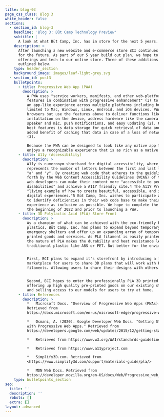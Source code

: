 ```yaml
---
title: blog-03
page_css_class: Blog 3
white_header: false
sections:
  - section_id: blog-3
    headline: 'Blog 3: Büt Camp Technology Preview'
    subtitle: |
      A look at what Büt Camp, Inc. has in store for the next 5 years.
    description: >
      After launching a new website and e-commerce store BCI continues to plan
      for the future. As part of our 5 year build out plan, we hope to bring new
      offerings and tech to our online store. Three of these additions are
      outlined below.
    type: header_section
    background_image: images/leaf-light-grey.svg
  - section_id: post3
    bulletpoints:
      - title: Progressive Web App (PWA)
        description: >
          A PWA uses "service workers, manifests, and other web-platform
          features in combination with progressive enhancement" (1) to achieve
          an app-like experience across multiple platforms including but not
          limited to Mac, Windows, Linux, Android, and iOS devices. PWAs run in
          browsers but use the features above to deliver functions like
          installation on the device, address hardware like the camera or
          speaker and mic, push notifications, and easy updating (2). One of the
          best features is data storage for quick retrieval of data and the
          added benefit of caching that data in case of a loss of network signal
          (3).

          Because the PWA can be designed to look like any native app the user
          enjoys a recognizable experience that is as rich as a native app.
      - title: A11y (Accessibility)
        description: >
          A11y is numeronym shorthand for digital accessibility, where the "11"
          represents the number of letters between the first and last letters
          "a" and "y". By creating web code that adheres to the guidelines set
          forth by the Web Content Accessibility Guidelines (WCAG) of the W3C
          web developers can make their content more "accessible to people with
          disabilities" and achieve a A11Y friendly site.4 The A11Y Project is a
          "living example of how to create beautiful, accessible, and inclusive
          digital experiences."5 Büt Camp, Inc. wishes to participate and plans
          to identify deficiencies in their web code base to make their shopping
          experience as inclusive as possible. We hope to complete the work in
          the beginning of 2022 and prior to launching a PWA.
      - title: 3D Polylactic Acid (PLA) Store Front
        description: >
          As a champion of what can be achieved with the eco-friendly PLA
          plastics, Büt Camp, Inc. has plans to expand beyond temporary
          emergency shelters and offer up an expanding array of temporary PLA 3D
          printed goods and services. As PLA filament is easily printed with,
          the nature of PLA makes the durability and heat resistance less than a
          traditional plastic like ABS or PET. But better for the environment.


          First, BCI plans to expand it's storefront by introducing a free
          marketplace for users to share 3D plans that will work with PLA
          filaments. Allowing users to share their designs with others.


          Second, BCI hopes to enter the professionally PLA 3D printed space by
          offering up high quality pre-printed goods on our existing store front
          and selling access to our models for users to try at home.
      - title: References
        description: >
          *   Microsoft Docs. "Overview of Progressive Web Apps (PWAs)."
          Retrieved from 
          https://docs.microsoft.com/en-us/microsoft-edge/progressive-web-apps-chromium/

          *   Osmani, A. (2020). Google Developer Web Docs. "Getting Started
          with Progressive Web Apps." Retrieved from
          https://developers.google.com/web/updates/2015/12/getting-started-pwa

          *   Retrieved from https://www.w3.org/WAI/standards-guidelines/wcag/

          *   Retrieved from https://www.a11yproject.com

          *   Simplify3D.com. Retrieved from 
          <https://www.simplify3d.com/support/materials-guide/pla/>

          *   MDN Web Docs. Retrieved from
          https://developer.mozilla.org/en-US/docs/Web/Progressive_web_apps
    type: bulletpoints_section
seo:
  title: ''
  description: ''
  robots: []
  extra: []
layout: advanced
---
```

